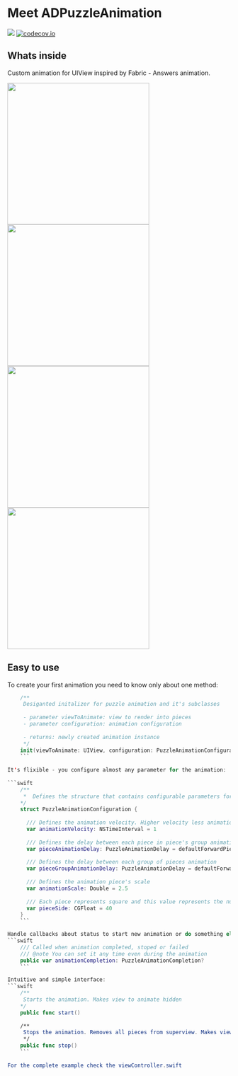 # Meet ADPuzzleAnimation

![](https://travis-ci.org/Antondomashnev/ADPuzzleAnimation.svg?branch=master) [![codecov.io](http://codecov.io/github/Antondomashnev/ADPuzzleAnimation/coverage.svg?branch=master)](http://codecov.io/github/Antondomashnev/ADPuzzleAnimation?branch=master)

## Whats inside
Custom animation for UIView inspired by Fabric - Answers animation.

<img src="http://i.giphy.com/u1rehLIHD822I.gif" width="320" /> <img src="http://i.giphy.com/5cdjNOUroagwM.gif" width="320" /> <img src="http://i.giphy.com/10h7RbGYReryNO.gif" width="320" /> <img src="http://i.giphy.com/iXlkj9HtB6FHO.gif" width="320" />

## Easy to use

To create your first animation you need to know only about one method:

```swift
    /**
     Desiganted initalizer for puzzle animation and it's subclasses
     
     - parameter viewToAnimate: view to render into pieces
     - parameter configuration: animation configuration
     
     - returns: newly created animation instance
     */
    init(viewToAnimate: UIView, configuration: PuzzleAnimationConfiguration = PuzzleAnimationConfiguration())
    ```
   
It's flixible - you configure almost any parameter for the animation:
    
```swift
    /**
     *  Defines the structure that contains configurable parameters for puzzle animation
    */
    struct PuzzleAnimationConfiguration {
    
      /// Defines the animation velocity. Higher velocity less animation duration
      var animationVelocity: NSTimeInterval = 1
    
      /// Defines the delay between each piece in piece's group animation
      var pieceAnimationDelay: PuzzleAnimationDelay = defaultForwardPieceAnimationDelay
    
      /// Defines the delay between each group of pieces animation
      var pieceGroupAnimationDelay: PuzzleAnimationDelay = defaultForwardPieceGroupAnimationDelay
    
      /// Defines the animation piece's scale
      var animationScale: Double = 2.5
    
      /// Each piece represents square and this value represents the number of pixels of square side
      var pieceSide: CGFloat = 40
    }
    ```

Handle callbacks about status to start new animation or do something else:
```swift
    /// Called when animation completed, stoped or failed
    /// @note You can set it any time even during the animation
    public var animationCompletion: PuzzleAnimationCompletion?
    ```

Intuitive and simple interface:
```swift
    /**
     Starts the animation. Makes view to animate hidden
    */
    public func start()
    
    /**
     Stops the animation. Removes all pieces from superview. Makes view to animate visible
     */
    public func stop()
    ```
    
For the complete example check the viewController.swift

